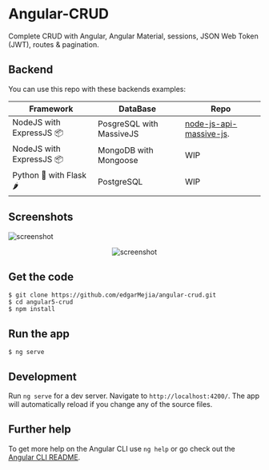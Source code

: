 # Angular-CRUD

Complete CRUD with Angular, Angular Material, sessions, JSON Web Token (JWT), routes & pagination.

## Backend
You can use this repo with these backends examples:

| Framework | DataBase | Repo |
| --- | --- | --- |
| NodeJS with ExpressJS 📦 | PosgreSQL with MassiveJS | [node-js-api-massive-js](https://github.com/edgarMejia/node-js-api-massive-js). |
| NodeJS with ExpressJS 📦 | MongoDB with Mongoose | WIP |
| Python 🐍 with Flask 🌶 | PostgreSQL | WIP |

## Screenshots

<p>
    <img src="/capturas/login.png" alt="screenshot" align="center">
</p>
<p align="center">
    <img src="/capturas/grid-v3.png" alt="screenshot" align="center">
</p>

## Get the code

```
$ git clone https://github.com/edgarMejia/angular-crud.git
$ cd angular5-crud
$ npm install
```

## Run the app

```
$ ng serve
```

## Development

Run `ng serve` for a dev server. Navigate to `http://localhost:4200/`. The app will automatically reload if you change any of the source files.

## Further help

To get more help on the Angular CLI use `ng help` or go check out the [Angular CLI README](https://github.com/angular/angular-cli/blob/master/README.md).
